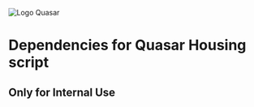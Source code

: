 ![Logo Quasar](https://cdn.tebex.io/store/1044584/templates/150612/assets/f8188b8b77ed91fbf1c4b73d2869b46da16004f7.png?updated=497d56ad074cc29061da64cd7d1cae08422b3107c6fe8074fd6ef3a03c552ae6 "Logo Quasar")
# Dependencies for Quasar Housing script
## Only for Internal Use
